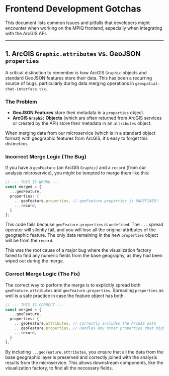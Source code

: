 # Frontend Development Gotchas

This document lists common issues and pitfalls that developers might encounter when working on the MPIQ frontend, especially when integrating with the ArcGIS API.

---

## 1. ArcGIS `Graphic.attributes` vs. GeoJSON `properties`

A critical distinction to remember is how ArcGIS `Graphic` objects and standard GeoJSON features store their data. This has been a recurring source of bugs, particularly during data merging operations in `geospatial-chat-interface.tsx`.

### The Problem

-   **GeoJSON Features** store their metadata in a `properties` object.
-   **ArcGIS `Graphic` Objects** (which are often returned from ArcGIS services or created by the API) store their metadata in an `attributes` object.

When merging data from our microservice (which is in a standard object format) with geographic features from ArcGIS, it's easy to forget this distinction.

### Incorrect Merge Logic (The Bug)

If you have a `geoFeature` (an ArcGIS `Graphic`) and a `record` (from our analysis microservice), you might be tempted to merge them like this:

```typescript
// --- THIS IS WRONG ---
const merged = {
  ...geoFeature,
  properties: {
    ...geoFeature.properties, // geoFeature.properties is UNDEFINED!
    ...record,
  }
};
```

This code fails because `geoFeature.properties` is `undefined`. The `...` spread operator will silently fail, and you will lose all the original attributes of the geographic feature. The only data remaining in the new `properties` object will be from the `record`.

This was the root cause of a major bug where the visualization factory failed to find any numeric fields from the base geography, as they had been wiped out during the merge.

### Correct Merge Logic (The Fix)

The correct way to perform the merge is to explicitly spread both `geoFeature.attributes` and `geoFeature.properties`. Spreading `properties` as well is a safe practice in case the feature object has both.

```typescript
// --- THIS IS CORRECT ---
const merged = {
  ...geoFeature,
  properties: {
    ...geoFeature.attributes, // Correctly includes the ArcGIS data
    ...geoFeature.properties, // Handles any other properties that might exist
    ...record,
  }
};
```

By including `...geoFeature.attributes`, you ensure that all the data from the base geographic layer is preserved and correctly joined with the analysis results from the microservice. This allows downstream components, like the visualization factory, to find all the necessary fields. 